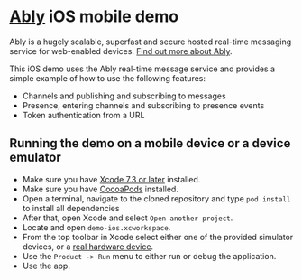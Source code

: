 # [Ably](https://www.ably.io) iOS mobile demo

Ably is a hugely scalable, superfast and secure hosted real-time messaging service for web-enabled devices. [Find out more about Ably](https://www.ably.io).

This iOS demo uses the Ably real-time message service and provides a simple example of how to use the following features:

* Channels and publishing and subscribing to messages
* Presence, entering channels and subscribing to presence events
* Token authentication from a URL

## Running the demo on a mobile device or a device emulator

* Make sure you have [Xcode 7.3 or later](https://developer.apple.com/xcode/) installed.
* Make sure you have [CocoaPods](https://cocoapods.org/#install) installed.
* Open a terminal, navigate to the cloned repository and type `pod install` to install all dependencies
* After that, open Xcode and select `Open another project`.
* Locate and open `demo-ios.xcworkspace`.
* From the top toolbar in Xcode select either one of the provided simulator devices, or a [real hardware device](https://developer.apple.com/library/mac/documentation/IDEs/Conceptual/AppDistributionGuide/LaunchingYourApponDevices/LaunchingYourApponDevices.html).
* Use the `Product -> Run` menu to either run or debug the application.
* Use the app.

